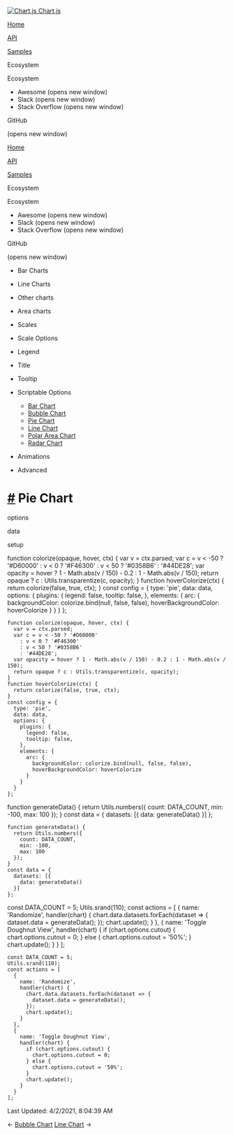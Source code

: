 <a href="/docs/3.0.0/" class="home-link router-link-active"><img src="/docs/3.0.0/favicon.ico" alt="Chart.js" class="logo" /> <span class="site-name can-hide">Chart.js</span></a>

<a href="/docs/3.0.0/" class="nav-link">Home</a>

<a href="/docs/3.0.0/api/" class="nav-link">API</a>

<a href="/docs/3.0.0/samples/" class="nav-link router-link-active">Samples</a>

<span class="title">Ecosystem</span> <span class="arrow down"></span>

<span class="title">Ecosystem</span> <span class="arrow right"></span>

-   Awesome
    <span class="sr-only">(opens new window)</span>
-   Slack
    <span class="sr-only">(opens new window)</span>
-   Stack Overflow
    <span class="sr-only">(opens new window)</span>

GitHub

<span class="sr-only">(opens new window)</span>

<a href="/docs/3.0.0/" class="nav-link">Home</a>

<a href="/docs/3.0.0/api/" class="nav-link">API</a>

<a href="/docs/3.0.0/samples/" class="nav-link router-link-active">Samples</a>

<span class="title">Ecosystem</span> <span class="arrow down"></span>

<span class="title">Ecosystem</span> <span class="arrow right"></span>

-   Awesome
    <span class="sr-only">(opens new window)</span>
-   Slack
    <span class="sr-only">(opens new window)</span>
-   Stack Overflow
    <span class="sr-only">(opens new window)</span>

GitHub

<span class="sr-only">(opens new window)</span>

-   Bar Charts <span class="arrow right"></span>

-   Line Charts <span class="arrow right"></span>

-   Other charts <span class="arrow right"></span>

-   Area charts <span class="arrow right"></span>

-   Scales <span class="arrow right"></span>

-   Scale Options <span class="arrow right"></span>

-   Legend <span class="arrow right"></span>

-   Title <span class="arrow right"></span>

-   Tooltip <span class="arrow right"></span>

-   Scriptable Options <span class="arrow down"></span>

    -   <a href="/docs/3.0.0/samples/scriptable/bar.html" class="sidebar-link">Bar Chart</a>
    -   <a href="/docs/3.0.0/samples/scriptable/bubble.html" class="sidebar-link">Bubble Chart</a>
    -   <a href="/docs/3.0.0/samples/scriptable/pie.html" class="active sidebar-link">Pie Chart</a>
    -   <a href="/docs/3.0.0/samples/scriptable/line.html" class="sidebar-link">Line Chart</a>
    -   <a href="/docs/3.0.0/samples/scriptable/polar.html" class="sidebar-link">Polar Area Chart</a>
    -   <a href="/docs/3.0.0/samples/scriptable/radar.html" class="sidebar-link">Radar Chart</a>

-   Animations <span class="arrow right"></span>

-   Advanced <span class="arrow right"></span>

<a href="#pie-chart" class="header-anchor">#</a> Pie Chart
==========================================================

options

data

setup

<a href="https://github.com/chartjs/Chart.js/blob/master/docs/samples/scriptable/pie.md" class="code-editor-tool fab fa-github fa-lg" title="View on GitHub"></a>

function colorize(opaque, hover, ctx) { var v = ctx.parsed; var c = v &lt; -50 ? '\#D60000' : v &lt; 0 ? '\#F46300' : v &lt; 50 ? '\#0358B6' : '\#44DE28'; var opacity = hover ? 1 - Math.abs(v / 150) - 0.2 : 1 - Math.abs(v / 150); return opaque ? c : Utils.transparentize(c, opacity); } function hoverColorize(ctx) { return colorize(false, true, ctx); } const config = { type: 'pie', data: data, options: { plugins: { legend: false, tooltip: false, }, elements: { arc: { backgroundColor: colorize.bind(null, false, false), hoverBackgroundColor: hoverColorize } } } };

    function colorize(opaque, hover, ctx) {
      var v = ctx.parsed;
      var c = v < -50 ? '#D60000'
        : v < 0 ? '#F46300'
        : v < 50 ? '#0358B6'
        : '#44DE28';
      var opacity = hover ? 1 - Math.abs(v / 150) - 0.2 : 1 - Math.abs(v / 150);
      return opaque ? c : Utils.transparentize(c, opacity);
    }
    function hoverColorize(ctx) {
      return colorize(false, true, ctx);
    }
    const config = {
      type: 'pie',
      data: data,
      options: {
        plugins: {
          legend: false,
          tooltip: false,
        },
        elements: {
          arc: {
            backgroundColor: colorize.bind(null, false, false),
            hoverBackgroundColor: hoverColorize
          }
        }
      }
    };

function generateData() { return Utils.numbers({ count: DATA\_COUNT, min: -100, max: 100 }); } const data = { datasets: \[{ data: generateData() }\] };

    function generateData() {
      return Utils.numbers({
        count: DATA_COUNT,
        min: -100,
        max: 100
      });
    }
    const data = {
      datasets: [{
        data: generateData()
      }]
    };

const DATA\_COUNT = 5; Utils.srand(110); const actions = \[ { name: 'Randomize', handler(chart) { chart.data.datasets.forEach(dataset =&gt; { dataset.data = generateData(); }); chart.update(); } }, { name: 'Toggle Doughnut View', handler(chart) { if (chart.options.cutout) { chart.options.cutout = 0; } else { chart.options.cutout = '50%'; } chart.update(); } } \];

    const DATA_COUNT = 5;
    Utils.srand(110);
    const actions = [
      {
        name: 'Randomize',
        handler(chart) {
          chart.data.datasets.forEach(dataset => {
            dataset.data = generateData();
          });
          chart.update();
        }
      },
      {
        name: 'Toggle Doughnut View',
        handler(chart) {
          if (chart.options.cutout) {
            chart.options.cutout = 0;
          } else {
            chart.options.cutout = '50%';
          }
          chart.update();
        }
      }
    ];

<span class="prefix">Last Updated:</span> <span class="time">4/2/2021, 8:04:39 AM</span>

<span class="prev"> ← <a href="/docs/3.0.0/samples/scriptable/bubble.html" class="prev">Bubble Chart</a> </span> <span class="next"> [Line Chart](/docs/3.0.0/samples/scriptable/line.html) → </span>
